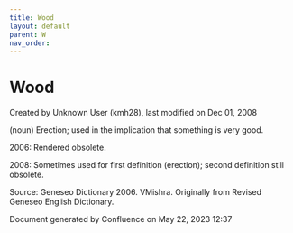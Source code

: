 ```yaml
---
title: Wood
layout: default
parent: W
nav_order:
---
```


# Wood

Created by  Unknown User (kmh28), last modified on Dec 01, 2008

(noun) Erection; used in the implication that something is very good.

2006: Rendered obsolete.

2008: Sometimes used for first definition (erection); second definition still obsolete.

Source: Geneseo Dictionary 2006. VMishra. Originally from Revised Geneseo English Dictionary.

Document generated by Confluence on May 22, 2023 12:37



